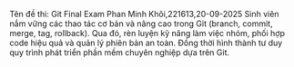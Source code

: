 Tên đề thi: Git Final Exam
Phan Minh Khôi,221613,20-09-2025
Sinh viên nắm vững các thao tác cơ bản và nâng cao trong Git (branch, commit, merge, tag, rollback). Qua đó, rèn luyện kỹ năng làm việc nhóm, phối hợp code hiệu quả và quản lý phiên bản an toàn. Đồng thời hình thành tư duy quy trình phát triển phần mềm chuyên nghiệp dựa trên Git.
